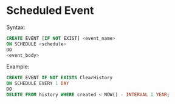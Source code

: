 # Scheduled Event

Syntax:
```sql
CREATE EVENT [IF NOT EXIST] <event_name>
ON SCHEDULE <schedule>
DO
<event_body>
```

Example:
```sql
CREATE EVENT IF NOT EXISTS ClearHistory
ON SCHEDULE EVERY 1 DAY
DO
DELETE FROM history WHERE created < NOW() - INTERVAL 1 YEAR;
```
